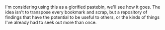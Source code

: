 I'm considering using this as a glorified pastebin, we'll see how it goes. The idea isn't to transpose every bookmark and scrap, but a repository of findings that have the potential to be useful to others, or the kinds of things I've already had to seek out more than once.
